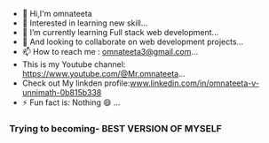 - 👋 Hi,I'm omnateeta
- 👀 Interested in learning new skill...
- 🌱 I’m currently learning Full stack web development...
- 💞️ And looking to collaborate on web development projects...
- 📫 How to reach me : omnateeta3@gmail.com...
-  This is my Youtube channel: https://www.youtube.com/@Mr.omnateeta...
-  Check out My linkden profile:www.linkedin.com/in/omnateeta-v-unnimath-0b815b338
- ⚡ Fun fact is: Nothing 😄 ...
 <h3>Trying to becoming- BEST VERSION OF MYSELF</h3>

<!---
omnateeta/omnateeta is a ✨ special ✨ repository because its `README.md` (this file) appears on your GitHub profile.
You can click the Preview link to take a look at your changes.
--->
